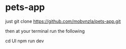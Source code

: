 # pets-app

just git clone https://github.com/mobvnzla/pets-app.git

then at your terminal run the following

cd UI
npm run dev
